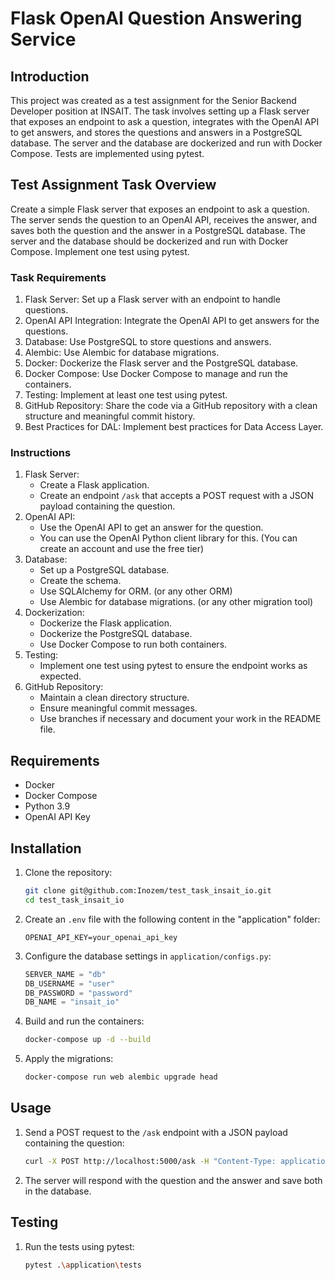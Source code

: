 # Flask OpenAI Question Answering Service

## Introduction
This project was created as a test assignment for the Senior Backend Developer position at INSAIT. The task involves setting up a Flask server that exposes an endpoint to ask a question, integrates with the OpenAI API to get answers, and stores the questions and answers in a PostgreSQL database. The server and the database are dockerized and run with Docker Compose. Tests are implemented using pytest.

## Test Assignment Task Overview
Create a simple Flask server that exposes an endpoint to ask a question. The server sends the question to an OpenAI API, receives the answer, and saves both the question and the answer in a PostgreSQL database. The server and the database should be dockerized and run with Docker Compose. Implement one test using pytest.

### Task Requirements
1. Flask Server: Set up a Flask server with an endpoint to handle questions.
2. OpenAI API Integration: Integrate the OpenAI API to get answers for the questions.
3. Database: Use PostgreSQL to store questions and answers.
4. Alembic: Use Alembic for database migrations.
5. Docker: Dockerize the Flask server and the PostgreSQL database.
6. Docker Compose: Use Docker Compose to manage and run the containers.
7. Testing: Implement at least one test using pytest.
8. GitHub Repository: Share the code via a GitHub repository with a clean structure and meaningful commit history.
9. Best Practices for DAL: Implement best practices for Data Access Layer.

### Instructions
1. Flask Server:
   - Create a Flask application.
   - Create an endpoint `/ask` that accepts a POST request with a JSON payload containing the question.
2. OpenAI API:
   - Use the OpenAI API to get an answer for the question.
   - You can use the OpenAI Python client library for this. (You can create an account and use the free tier)
3. Database:
   - Set up a PostgreSQL database.
   - Create the schema.
   - Use SQLAlchemy for ORM. (or any other ORM)
   - Use Alembic for database migrations. (or any other migration tool)
4. Dockerization:
   - Dockerize the Flask application.
   - Dockerize the PostgreSQL database.
   - Use Docker Compose to run both containers.
5. Testing:
   - Implement one test using pytest to ensure the endpoint works as expected.
6. GitHub Repository:
   - Maintain a clean directory structure.
   - Ensure meaningful commit messages.
   - Use branches if necessary and document your work in the README file.

## Requirements
- Docker 
- Docker Compose
- Python 3.9
- OpenAI API Key

## Installation
1. Clone the repository:
    ```sh
    git clone git@github.com:Inozem/test_task_insait_io.git
    cd test_task_insait_io
    ```

2. Create an `.env` file with the following content in the "application" folder:
    ```env
    OPENAI_API_KEY=your_openai_api_key
    ```

3. Configure the database settings in `application/configs.py`:
    ```python
    SERVER_NAME = "db"
    DB_USERNAME = "user"
    DB_PASSWORD = "password"
    DB_NAME = "insait_io"
    ```

4. Build and run the containers:
    ```sh
    docker-compose up -d --build
    ```

5. Apply the migrations:
    ```sh
    docker-compose run web alembic upgrade head
    ```

## Usage
1. Send a POST request to the `/ask` endpoint with a JSON payload containing the question:
    ```sh
    curl -X POST http://localhost:5000/ask -H "Content-Type: application/json" -d '{"question": "What is the capital of France?"}'
    ```

2. The server will respond with the question and the answer and save both in the database.

## Testing
1. Run the tests using pytest:
    ```sh
    pytest .\application\tests
    ```
